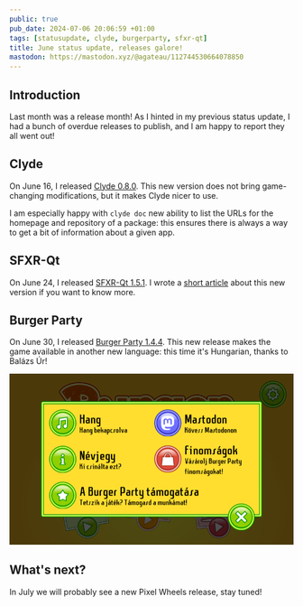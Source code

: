 ```yaml
---
public: true
pub_date: 2024-07-06 20:06:59 +01:00
tags: [statusupdate, clyde, burgerparty, sfxr-qt]
title: June status update, releases galore!
mastodon: https://mastodon.xyz/@agateau/112744530664078850
---
```


## Introduction

Last month was a release month! As I hinted in my previous status update, I had a bunch of overdue releases to publish, and I am happy to report they all went out!

## Clyde

On June 16, I released [Clyde 0.8.0](https://github.com/agateau/clyde/releases/0.8.0). This new version does not bring game-changing modifications, but it makes Clyde nicer to use.

I am especially happy with `clyde doc` new ability to list the URLs for the homepage and repository of a package: this ensures there is always a way to get a bit of information about a given app.

<!-- break -->

## SFXR-Qt

On June 24, I released [SFXR-Qt 1.5.1](https://github.com/agateau/sfxr-qt/releases/1.5.1). I wrote a [short article](../sfxr-qt-1-5-1/) about this new version if you want to know more.

## Burger Party

On June 30, I released [Burger Party 1.4.4](/projects/burgerparty). This new release makes the game available in another new language: this time it's Hungarian, thanks to Balázs Úr!

![Burger Party in Hungarian](burgerparty-hu.png)

## What's next?

In July we will probably see a new Pixel Wheels release, stay tuned!
